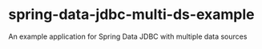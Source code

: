 # spring-data-jdbc-multi-ds-example
An example application for Spring Data JDBC with multiple data sources
